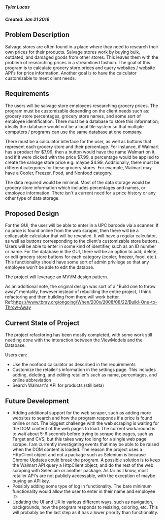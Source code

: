 ##### Tyler Lucas                                                   
##### Created: Jan 21 2019

## Problem Description

Salvage stores are often found in a place where they need to research their own prices for their products. Salvage stores work
by buying bulk, outdated, and damaged goods from other stores. This leaves them with the problem of researching prices in a streamlined fashion.
The goal of this program is to calculate grocery store prices and query websites / website API's for price information. Another goal is to have the
calculator customizable to meet client needs.

## Requirements

The users will be salvage store employees researching grocery prices. The program must be customizable depending on the client needs such as: grocery
store percentages, grocery store names, and some sort of employee identification. There must be a database to store this information; ideally the database would not be a local file system so that multiple computers / programs can use the same database at one company.

There must be a calculator interface for the user, as well as buttons that represent each grocery store and their percentage. For instance, if Walmart
has a product for $7.99, then a button would have the name Walmart on it, and if it were clicked with the price $7.99, a percentage would be applied
to create the salvage store price e.g. maybe $4.99. Additionally, there must be different categories for these grocery stores. For example, Walmart
may have a Cooler, Freezer, Food, and Nonfood category.

The data required would be minimal. Most of the data storage would be grocery store information which includes percentages and names, or employee
information. There isn't a current need for a price history or any other type of data storage.

## Proposed Design

For the GUI, the user will be able to enter in a UPC barcode via a scanner. If no price is found online from the web scraper, then there will be a collapsable calculator that will be revealed. It will have a regular calculator, as well as buttons corresponding to the client's customizable store buttons. Users will be able to enter in some kind of identifier, such as an ID number or name. For the database in the GUI, there will be an option to add, delete, or edit grocery store buttons for each category (cooler, freezer, food, etc.). This functionality should have some sort of admin privilege
so that any employee won't be able to edit the databse.

The project will leverage an MVVM design pattern. 

As an additional note, the original design was sort of a "Build one to throw away" mentality, however instead of
rebuilding the entire project, I think refactoring and then building from there will work better.
Ref:https://www.tbray.org/ongoing/When/200x/2008/08/22/Build-One-to-Throw-Away

## Current State of Project

The project refactoring has been mostly completed, with some work still needing done with the interaction between the ViewModels and the Database.

Users can:
- Use the nonfood calculator as described in the requirements
- Customize the retailer's information in the settings page. This includes adding, deleting, and editing retailer's such as name, percentages, and online abbreviation
- Search Walmart's API for products (still beta)

## Future Development
- Adding additional support for the web scraper, such as adding more websites to search and how the program responds if a price is found online or not. The biggest challenge
with the web scraping is waiting for the DOM content of the web pages to load. The current workaround is to wait about 5-6 seconds before trying to scrape the pages, such as Target
and CVS, but this takes way too long for a single web page scrape. I am currently investigating events that may be able to be raised when the DOM content is loaded.
The reason the project uses a HttpClient object and not a package such as Selenium is because Chrome Updates could break the program. A possible solution is to
keep the Walmart API query a HttpClient object, and do the rest of the web scraping with Selenium or another package. As far as I know, most retailer API's are not publicly
accessable, with the exception of maybe buying an API key.
- Possibly adding some type of log in functionality. The bare minimum functionality would allow the user to enter in their name and employee ID.
- Updating the UI and UX in various different ways, such as navigation, backgrounds, how the program responds to resizing, coloring, etc. This will probably be the last step
as it has a lower priority than functionality.